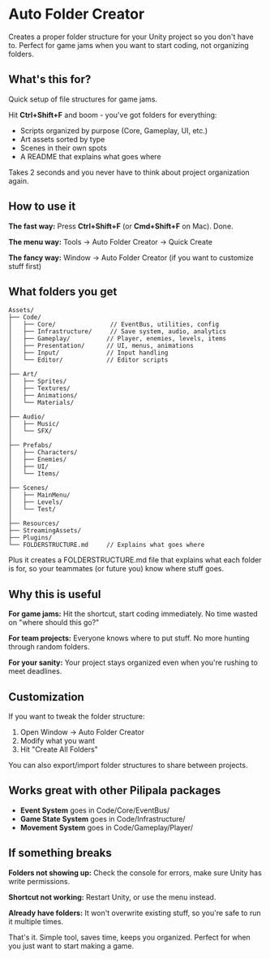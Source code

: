 # Auto Folder Creator

Creates a proper folder structure for your Unity project so you don't have to. Perfect for game jams when you want to start coding, not organizing folders.

## What's this for?

Quick setup of file structures for game jams.

Hit **Ctrl+Shift+F** and boom - you've got folders for everything:
- Scripts organized by purpose (Core, Gameplay, UI, etc.)
- Art assets sorted by type
- Scenes in their own spots
- A README that explains what goes where

Takes 2 seconds and you never have to think about project organization again.

## How to use it

**The fast way:** Press **Ctrl+Shift+F** (or **Cmd+Shift+F** on Mac). Done.

**The menu way:** Tools → Auto Folder Creator → Quick Create

**The fancy way:** Window → Auto Folder Creator (if you want to customize stuff first)

## What folders you get

```
Assets/
├── Code/
│   ├── Core/               // EventBus, utilities, config
│   ├── Infrastructure/     // Save system, audio, analytics
│   ├── Gameplay/          // Player, enemies, levels, items
│   ├── Presentation/      // UI, menus, animations
│   ├── Input/             // Input handling
│   └── Editor/            // Editor scripts
│
├── Art/
│   ├── Sprites/
│   ├── Textures/
│   ├── Animations/
│   └── Materials/
│
├── Audio/
│   ├── Music/
│   └── SFX/
│
├── Prefabs/
│   ├── Characters/
│   ├── Enemies/
│   ├── UI/
│   └── Items/
│
├── Scenes/
│   ├── MainMenu/
│   ├── Levels/
│   └── Test/
│
├── Resources/
├── StreamingAssets/
├── Plugins/
└── FOLDERSTRUCTURE.md     // Explains what goes where
```

Plus it creates a FOLDERSTRUCTURE.md file that explains what each folder is for, so your teammates (or future you) know where stuff goes.

## Why this is useful

**For game jams:** Hit the shortcut, start coding immediately. No time wasted on "where should this go?"

**For team projects:** Everyone knows where to put stuff. No more hunting through random folders.

**For your sanity:** Your project stays organized even when you're rushing to meet deadlines.

## Customization

If you want to tweak the folder structure:
1. Open Window → Auto Folder Creator
2. Modify what you want
3. Hit "Create All Folders"

You can also export/import folder structures to share between projects.

## Works great with other Pilipala packages

- **Event System** goes in Code/Core/EventBus/
- **Game State System** goes in Code/Infrastructure/
- **Movement System** goes in Code/Gameplay/Player/

## If something breaks

**Folders not showing up:** Check the console for errors, make sure Unity has write permissions.

**Shortcut not working:** Restart Unity, or use the menu instead.

**Already have folders:** It won't overwrite existing stuff, so you're safe to run it multiple times.

That's it. Simple tool, saves time, keeps you organized. Perfect for when you just want to start making a game. 